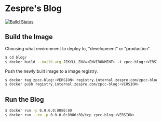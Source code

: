 Zespre's Blog
=============

[![Build Status](https://drone.internal.zespre.com/api/badges/starbops/blog/status.svg)](https://drone.internal.zespre.com/starbops/blog)

Build the Image
---------------

Choosing what environment to deploy to, "development" or "production".

```bash
$ cd blog/
$ docker build --build-arg JEKYLL_ENV=<ENVIRONMENT> -t zpcc-blog:<VERSION> .
```

Push the newly built image to a image registry.

```bash
$ docker tag zpcc-blog:<VERSION> registry.internal.zespre.com/zpcc-blog:<VERSION>
$ docker push registry.internal.zespre.com/zpcc-blog:<VERSION>
```

Run the Blog
------------

```bash
$ docker run -p 0.0.0.0:8080:80
$ docker run --rm -p 0.0.0.0:8080:80/tcp zpcc-blog:<VERSION>
```
